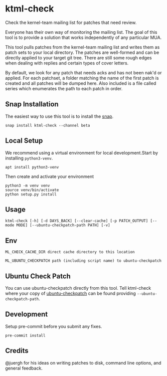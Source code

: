 # ktml-check

Check the kernel-team mailing list for patches that need review.

Everyone has their own way of monitoring the mailing list. The goal of this tool 
is to provide a solution that works independently of any particular MUA. 

This tool pulls patches from the kernel-team mailing list and writes them as patch sets
to your local directory. The patches are well-formed and can be directly applied to your 
target git tree. There are still some rough edges when dealing with replies and certain 
types of cover letters.

By default, we look for any patch that needs acks and has not been nak'd or applied. 
For each patchset, a folder matching the name of the first patch is created and all 
patches will be dumped here. Also included is a file called series which enumerates 
the path to each patch in order.

## Snap Installation

The easiest way to use this tool is to install the [snap](https://snapcraft.io/ktml-check).

    snap install ktml-check --channel beta

## Local Setup

We recommend using a virtual environment for local development.Start by 
installing `python3-venv`.

    apt install python3-venv

Then create and activate your environment

    python3 -m venv venv
    source venv/bin/activate
    python setup.py install
## Usage

    ktml-check [-h] [-d DAYS_BACK] [--clear-cache] [-p PATCH_OUTPUT] [--mode MODE] [--ubuntu-checkpatch-path PATH] [-v]

## Env

    ML_CHECK_CACHE_DIR direct cache directory to this location

    ML_UBUNTU_CHECKPATCH path (including script name) to ubuntu-checkpatch

## Ubuntu Check Patch

You can use ubuntu-checkpatch directly from this tool. Tell ktml-check where your copy of
[ubuntu-checkpatch](https://github.com/juergh/tools/blob/master/ubuntu-checkpatch) can be 
found providing `--ubuntu-checkpatch-path`.

## Development

Setup pre-commit before you submit any fixes.

    pre-commit install

## Credits

@juergh for his ideas on writing patches to disk, command line options, and general feedback.
